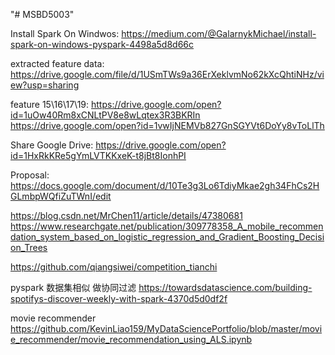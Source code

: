 "# MSBD5003" 

Install Spark On Windwos: https://medium.com/@GalarnykMichael/install-spark-on-windows-pyspark-4498a5d8d66c

extracted feature data: https://drive.google.com/file/d/1USmTWs9a36ErXeklvmNo62kXcQhtiNHz/view?usp=sharing

feature 15\16\17\19:
https://drive.google.com/open?id=1uOw40Rm8xCNLtPV8e8wLqtex3R3BKRIn
https://drive.google.com/open?id=1vwIjNEMVb827GnSGYVt6DoYy8vToLlTh

Share Google Drive: https://drive.google.com/open?id=1HxRkKRe5gYmLVTKKxeK-t8jBt8IonhPI

Proposal:
https://docs.google.com/document/d/10Te3g3Lo6TdiyMkae2gh34FhCs2HGLmbpWQfiZuTWnI/edit

https://blog.csdn.net/MrChen11/article/details/47380681
https://www.researchgate.net/publication/309778358_A_mobile_recommendation_system_based_on_logistic_regression_and_Gradient_Boosting_Decision_Trees

https://github.com/qiangsiwei/competition_tianchi

pyspark 数据集相似  做协同过滤  https://towardsdatascience.com/building-spotifys-discover-weekly-with-spark-4370d5d0df2f

movie recommender https://github.com/KevinLiao159/MyDataSciencePortfolio/blob/master/movie_recommender/movie_recommendation_using_ALS.ipynb
